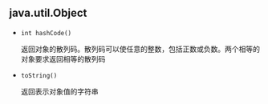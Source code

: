 ## java.util.Object

* `int hashCode()` 		

  返回对象的散列码。散列码可以使任意的整数，包括正数或负数。两个相等的对象要求返回相等的散列码

* `toString()` 		

  返回表示对象值的字符串